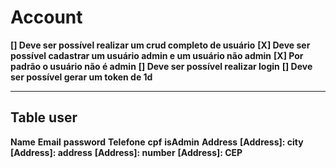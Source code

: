 # Account

**[] Deve ser possível realizar um crud completo de usuário**
**[X] Deve ser possível cadastrar um usuário admin e um usuário não admin**
**[X] Por padrão o usuário não é admin**
**[] Deve ser possível realizar login**
**[] Deve ser possível gerar um token de 1d**

---

## Table user

**Name**
**Email**
**password**
**Telefone**
**cpf**
**isAdmin**
**Address**
**[Address]: city**
**[Address]: address**
**[Address]: number**
**[Address]: CEP**
